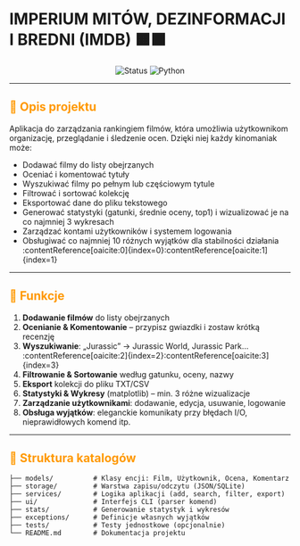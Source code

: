 <h1>
 IMPERIUM MITÓW, DEZINFORMACJI I BREDNI (IMDB) 🟧⬛
</h1>


<p align="center">
  <img src="https://img.shields.io/badge/status-alpha-ff9900?style=flat-square" alt="Status">
  <img src="https://img.shields.io/badge/Python-3.8+-000000?style=flat-square&logo=python" alt="Python">
</p>

---

## <span style="color:#ff9900;">📖 Opis projektu</span>

Aplikacja do zarządzania rankingiem filmów, która umożliwia użytkownikom organizację, przeglądanie i śledzenie ocen. Dzięki niej każdy kinomaniak może:

- Dodawać filmy do listy obejrzanych  
- Oceniać i komentować tytuły  
- Wyszukiwać filmy po pełnym lub częściowym tytule  
- Filtrować i sortować kolekcję  
- Eksportować dane do pliku tekstowego  
- Generować statystyki (gatunki, średnie oceny, top1) i wizualizować je na co najmniej 3 wykresach  
- Zarządzać kontami użytkowników i systemem logowania  
- Obsługiwać co najmniej 10 różnych wyjątków dla stabilności działania :contentReference[oaicite:0]{index=0}:contentReference[oaicite:1]{index=1}

---

## <span style="color:#ff9900;">🚀 Funkcje</span>

1. **Dodawanie filmów** do listy obejrzanych  
2. **Ocenianie & Komentowanie** – przypisz gwiazdki i zostaw krótką recenzję  
3. **Wyszukiwanie**: „Jurassic” → Jurassic World, Jurassic Park… :contentReference[oaicite:2]{index=2}:contentReference[oaicite:3]{index=3}  
4. **Filtrowanie & Sortowanie** według gatunku, oceny, nazwy  
5. **Eksport** kolekcji do pliku TXT/CSV  
6. **Statystyki & Wykresy** (matplotlib) – min. 3 różne wizualizacje  
7. **Zarządzanie użytkownikami**: dodawanie, edycja, usuwanie, logowanie  
8. **Obsługa wyjątków**: eleganckie komunikaty przy błędach I/O, nieprawidłowych komend itp.

---

## <span style="color:#ff9900;">📂 Struktura katalogów</span>

```text
├── models/          # Klasy encji: Film, Użytkownik, Ocena, Komentarz
├── storage/         # Warstwa zapisu/odczytu (JSON/SQLite)
├── services/        # Logika aplikacji (add, search, filter, export)
├── ui/              # Interfejs CLI (parser komend)
├── stats/           # Generowanie statystyk i wykresów
├── exceptions/      # Definicje własnych wyjątków
├── tests/           # Testy jednostkowe (opcjonalnie)
└── README.md        # Dokumentacja projektu
